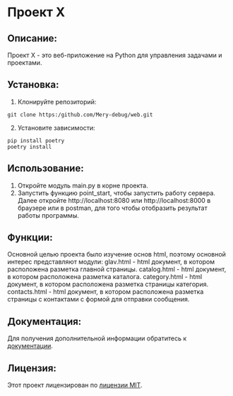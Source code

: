 # Проект X

## Описание:

Проект X - это веб-приложение на Python для управления задачами и проектами.

## Установка:

1. Клонируйте репозиторий:
```
git clone https:/github.com/Mery-debug/web.git
```
2. Установите зависимости:
```
pip install poetry 
poetry install
```
## Использование:

1. Откройте модуль main.py в корне проекта.
2. Запустить функцию point_start, чтобы запустить работу сервера. Далее откройте http://localhost:8080 или 
http://localhost:8000 в браузере или в postman, для того чтобы отобразить результат работы программы.


## Функции:

Основной целью проекта было изучение основ html, поэтому основной интерес представляют модули:
glav.html - html документ, в котором расположена разметка главной страницы.
catalog.html - html документ, в котором расположена разметка каталога.
category.html - html документ, в котором расположена разметка страницы категория.
contacts.html - html документ, в котором расположена разметка страницы с контактами с формой для отправки сообщения.

## Документация:

Для получения дополнительной информации обратитесь к [документации](docs/README.md).

## Лицензия:

Этот проект лицензирован по [лицензии MIT](LICENSE).